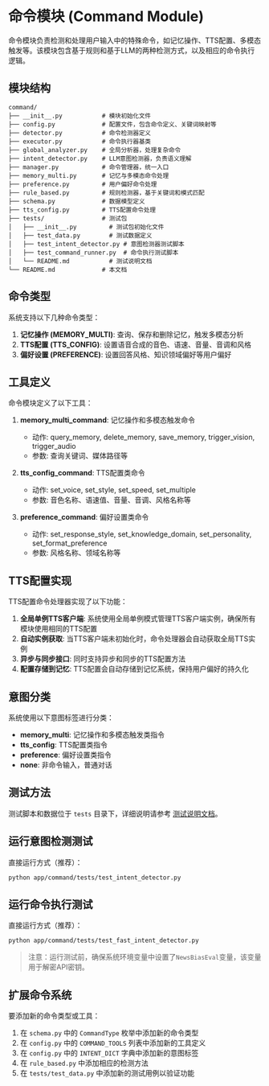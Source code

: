 # 命令模块 (Command Module)

命令模块负责检测和处理用户输入中的特殊命令，如记忆操作、TTS配置、多模态触发等。该模块包含基于规则和基于LLM的两种检测方式，以及相应的命令执行逻辑。

## 模块结构

```
command/
├── __init__.py           # 模块初始化文件
├── config.py             # 配置文件，包含命令定义、关键词映射等
├── detector.py           # 命令检测器定义
├── executor.py           # 命令执行器基类
├── global_analyzer.py    # 全局分析器，处理复杂命令
├── intent_detector.py    # LLM意图检测器，负责语义理解
├── manager.py            # 命令管理器，统一入口
├── memory_multi.py       # 记忆与多模态命令处理
├── preference.py         # 用户偏好命令处理
├── rule_based.py         # 规则检测器，基于关键词和模式匹配
├── schema.py             # 数据模型定义
├── tts_config.py         # TTS配置命令处理
├── tests/                # 测试包
│   ├── __init__.py         # 测试包初始化文件
│   ├── test_data.py        # 测试数据定义
│   ├── test_intent_detector.py # 意图检测器测试脚本
│   ├── test_command_runner.py  # 命令执行测试脚本
│   └── README.md           # 测试说明文档
└── README.md             # 本文档
```

## 命令类型

系统支持以下几种命令类型：

1. **记忆操作 (MEMORY_MULTI)**: 查询、保存和删除记忆，触发多模态分析
2. **TTS配置 (TTS_CONFIG)**: 设置语音合成的音色、语速、音量、音调和风格
3. **偏好设置 (PREFERENCE)**: 设置回答风格、知识领域偏好等用户偏好

## 工具定义

命令模块定义了以下工具：

1. **memory_multi_command**: 记忆操作和多模态触发命令
   - 动作: query_memory, delete_memory, save_memory, trigger_vision, trigger_audio
   - 参数: 查询关键词、媒体路径等

2. **tts_config_command**: TTS配置类命令
   - 动作: set_voice, set_style, set_speed, set_multiple
   - 参数: 音色名称、语速值、音量、音调、风格名称等

3. **preference_command**: 偏好设置类命令
   - 动作: set_response_style, set_knowledge_domain, set_personality, set_format_preference
   - 参数: 风格名称、领域名称等

## TTS配置实现

TTS配置命令处理器实现了以下功能：

1. **全局单例TTS客户端**: 系统使用全局单例模式管理TTS客户端实例，确保所有模块使用相同的TTS配置
2. **自动实例获取**: 当TTS客户端未初始化时，命令处理器会自动获取全局TTS实例
3. **异步与同步接口**: 同时支持异步和同步的TTS配置方法
4. **配置存储到记忆**: TTS配置会自动存储到记忆系统，保持用户偏好的持久化

## 意图分类

系统使用以下意图标签进行分类：

- **memory_multi**: 记忆操作和多模态触发类指令
- **tts_config**: TTS配置类指令
- **preference**: 偏好设置类指令
- **none**: 非命令输入，普通对话

## 测试方法

测试脚本和数据位于 `tests` 目录下，详细说明请参考 [测试说明文档](tests/README.md)。

## 运行意图检测测试

直接运行方式（推荐）：

```bash
python app/command/tests/test_intent_detector.py
```

## 运行命令执行测试

直接运行方式（推荐）：

```bash
python app/command/tests/test_fast_intent_detector.py
```


> 注意：运行测试前，确保系统环境变量中设置了`NewsBiasEval`变量，该变量用于解密API密钥。

## 扩展命令系统

要添加新的命令类型或工具：

1. 在 `schema.py` 中的 `CommandType` 枚举中添加新的命令类型
2. 在 `config.py` 中的 `COMMAND_TOOLS` 列表中添加新的工具定义
3. 在 `config.py` 中的 `INTENT_DICT` 字典中添加新的意图标签
4. 在 `rule_based.py` 中添加相应的检测方法
5. 在 `tests/test_data.py` 中添加新的测试用例以验证功能 
